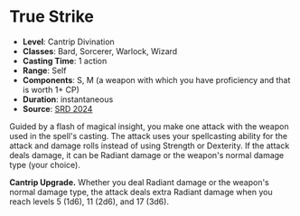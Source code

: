 # True Strike

- **Level**: Cantrip Divination
- **Classes**: Bard, Sorcerer, Warlock, Wizard
- **Casting Time**: 1 action
- **Range**: Self
- **Components**: S, M (a weapon with which you have proficiency and that is worth 1+ CP)
- **Duration**: instantaneous
- **Source**: [SRD 2024](../../../srds/SRD_2024.pdf)

Guided by a flash of magical insight, you make one attack with the weapon used in the spell's casting. The attack uses your spellcasting ability for the attack and damage rolls instead of using Strength or Dexterity. If the attack deals damage, it can be Radiant damage or the weapon's normal damage type (your choice).

**Cantrip Upgrade.** Whether you deal Radiant damage or the weapon's normal damage type, the attack deals extra Radiant damage when you reach levels 5 (1d6), 11 (2d6), and 17 (3d6).
